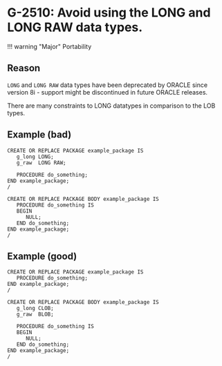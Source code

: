 # G-2510: Avoid using the LONG and LONG RAW data types.

!!! warning "Major"
    Portability

## Reason

`LONG` and `LONG RAW` data types have been deprecated by ORACLE since version 8i - support might be discontinued in future ORACLE releases.

There are many constraints to LONG datatypes in comparison to the LOB types.

## Example (bad)

```
CREATE OR REPLACE PACKAGE example_package IS
   g_long LONG;
   g_raw  LONG RAW;
   
   PROCEDURE do_something;
END example_package;
/

CREATE OR REPLACE PACKAGE BODY example_package IS
   PROCEDURE do_something IS
   BEGIN 
      NULL;
   END do_something;
END example_package;
/
```

## Example (good)

```
CREATE OR REPLACE PACKAGE example_package IS
   PROCEDURE do_something;
END example_package;
/

CREATE OR REPLACE PACKAGE BODY example_package IS
   g_long CLOB;
   g_raw  BLOB;
   
   PROCEDURE do_something IS
   BEGIN 
      NULL;
   END do_something;
END example_package;
/
```
